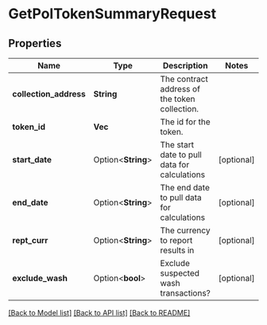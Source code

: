 # GetPolTokenSummaryRequest

## Properties

Name | Type | Description | Notes
------------ | ------------- | ------------- | -------------
**collection_address** | **String** | The contract address of the token collection. | 
**token_id** | **Vec<String>** | The id for the token. | 
**start_date** | Option<**String**> | The start date to pull data for calculations | [optional]
**end_date** | Option<**String**> | The end date to pull data for calculations | [optional]
**rept_curr** | Option<**String**> | The currency to report results in | [optional]
**exclude_wash** | Option<**bool**> | Exclude suspected wash transactions? | [optional]

[[Back to Model list]](../README.md#documentation-for-models) [[Back to API list]](../README.md#documentation-for-api-endpoints) [[Back to README]](../README.md)


